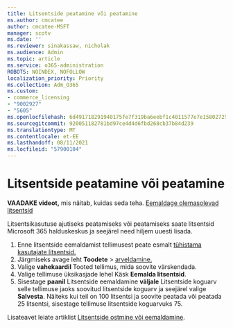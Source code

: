 ```yaml
---
title: Litsentside peatamine või peatamine
ms.author: cmcatee
author: cmcatee-MSFT
manager: scotv
ms.date: ''
ms.reviewer: sinakassaw, nicholak
ms.audience: Admin
ms.topic: article
ms.service: o365-administration
ROBOTS: NOINDEX, NOFOLLOW
localization_priority: Priority
ms.collection: Adm_O365
ms.custom:
- commerce_licensing
- "9002927"
- "5605"
ms.openlocfilehash: 6d491718291940175fe7f319ba6eebf1c4011577e7e15802725a3c5baa77db25
ms.sourcegitcommit: 920051182781bd97ce4d4d6fbd268cb37b84d239
ms.translationtype: MT
ms.contentlocale: et-EE
ms.lasthandoff: 08/11/2021
ms.locfileid: "57900104"
---
```

# <a name="suspend-or-pause-licenses"></a>Litsentside peatamine või peatamine

**VAADAKE videot,** mis näitab, kuidas seda teha. [Eemaldage olemasolevad litsentsid](https://go.microsoft.com/fwlink/p/?linkid=2154938)

Litsentsikasutuse ajutiseks peatamiseks või peatamiseks saate litsentsid Microsoft 365 halduskeskus ja seejärel need hiljem uuesti lisada.

1. Enne litsentside eemaldamist tellimusest peate esmalt [tühistama kasutajate litsentsid.](https://docs.microsoft.com/microsoft-365/admin/manage/remove-licenses-from-users)
2. Järgmiseks avage leht **Toodete**  >  [arveldamine.](https://go.microsoft.com/fwlink/p/?linkid=842054)
3. Valige **vahekaardil** Tooted tellimus, mida soovite värskendada.
4. Valige tellimuse üksikasjade lehel Käsk **Eemalda litsentsid**.
5. Sisestage **paanil** Litsentside eemaldamine **väljale** Litsentside koguarv selle tellimuse jaoks soovitud litsentside koguarv ja seejärel valige **Salvesta**. Näiteks kui teil on 100 litsentsi ja soovite peatada või peatada 25 litsentsi, sisestage tellimuse litsentside koguarvuks 75.

Lisateavet leiate artiklist [Litsentside ostmine või eemaldamine](https://docs.microsoft.com/microsoft-365/commerce/licenses/buy-licenses).